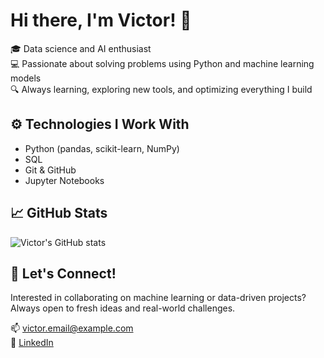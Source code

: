 # Hi there, I'm Victor! 👋

🎓 Data science and AI enthusiast  
💻 Passionate about solving problems using Python and machine learning models  
🔍 Always learning, exploring new tools, and optimizing everything I build


## ⚙️ Technologies I Work With

- Python (pandas, scikit-learn, NumPy)
- SQL
- Git & GitHub
- Jupyter Notebooks

## 📈 GitHub Stats

![Victor's GitHub stats](https://github-readme-stats.vercel.app/api?username=YOUR_USERNAME&show_icons=true&theme=radical)

## 🤝 Let's Connect!

Interested in collaborating on machine learning or data-driven projects?  
Always open to fresh ideas and real-world challenges.

📫 victor.email@example.com  
🔗 [LinkedIn](https://www.linkedin.com/in/your-profile)
